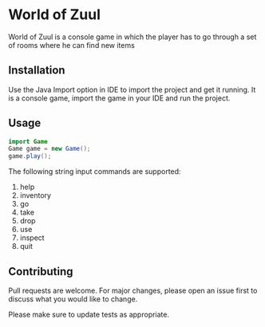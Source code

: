 # World of Zuul

World of Zuul is a console game in which the player has to go through a set of rooms where he can find new items

## Installation

Use the Java Import option in IDE to import the project and get it running.
It is a console game, import the game in your IDE and run the project.

## Usage

```java
import Game
Game game = new Game();
game.play(); 
```
The following string input commands are supported:
1. help
3. inventory
4. go
5. take
6. drop
7. use
8. inspect
9. quit

## Contributing
Pull requests are welcome. For major changes, please open an issue first to discuss what you would like to change.

Please make sure to update tests as appropriate.
